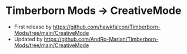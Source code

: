 # Timberborn Mods -> CreativeMode

- First release by https://github.com/hawkfalcon/Timberborn-Mods/tree/main/CreativeMode
- Updated by https://github.com/AndRo-Marian/Timberborn-Mods/tree/main/CreativeMode

